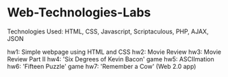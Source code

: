 # Web-Technologies-Labs
Technologies Used: HTML, CSS, Javascript, Scriptaculous, PHP, AJAX, JSON

hw1: Simple webpage using HTML and CSS
hw2: Movie Review
hw3: Movie Review Part II
hw4: 'Six Degrees of Kevin Bacon' game
hw5: ASCIImation
hw6: 'Fifteen Puzzle' game
hw7: 'Remember a Cow' (Web 2.0 app)
